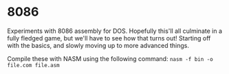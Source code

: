 # 8086
Experiments with 8086 assembly for DOS. Hopefully this'll all culminate in a fully fledged game, but we'll have to see how that turns out! Starting off with the basics, and slowly moving up to more advanced things.

Compile these with NASM using the following command:
```nasm -f bin -o file.com file.asm```
